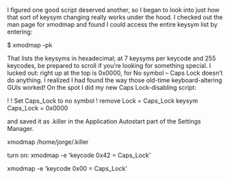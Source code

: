 I figured one good script deserved another, so I began to look into just how that sort of keysym changing really works under the hood. I checked out the man page for xmodmap and found I could access the entire keysym list by entering:

$ xmodmap -pk

That lists the keysyms in hexadecimal; at 7 keysyms per keycode and 255 keycodes, be prepared to scroll if you’re looking for something special. I lucked out: right up at the top is 0x0000, for No symbol – Caps Lock doesn’t do anything. I realized I had found the way those old-time keyboard-altering GUIs worked! On the spot I did my new Caps Lock-disabling script:

!
! Set Caps_Lock to no symbol
!
remove Lock = Caps_Lock
keysym Caps_Lock = 0x0000

and saved it as .killer in the Application Autostart part of the Settings Manager.

xmodmap /home/jorge/.killer

turn on:
xmodmap -e 'keycode 0x42 = Caps_Lock'

xmodmap -e 'keycode 0x00 = Caps_Lock'